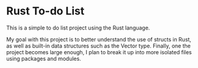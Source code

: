 # Rust To-do List
This is a simple to do list project using the Rust language.

My goal with this project is to better understand the use of structs in Rust, as well as built-in data structures such as the Vector type. Finally, one the project becomes large enough,
I plan to break it up into more isolated files using packages and modules.
